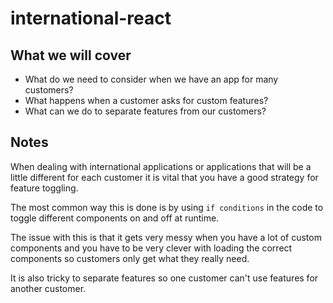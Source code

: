 # international-react

## What we will cover

* What do we need to consider when we have an app for many customers?
* What happens when a customer asks for custom features?
* What can we do to separate features from our customers?

## Notes

When dealing with international applications or applications that will
be a little different for each customer it is vital that you have
a good strategy for feature toggling.

The most common way this is done is by using `if conditions` in the code
to toggle different components on and off at runtime.

The issue with this is that it gets very messy when you have a lot of
custom components and you have to be very clever with loading the correct
components so customers only get what they really need.

It is also tricky to separate features so one customer can't use
features for another customer.
